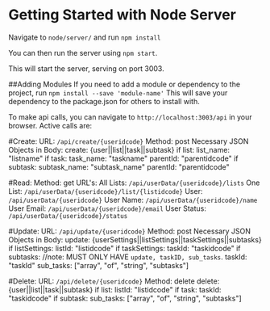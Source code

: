 # Getting Started with Node Server

Navigate to `node/server/` and run `npm install`

You can then run the server using `npm start`.

This will start the server, serving on port 3003.

##Adding Modules
If you need to add a module or dependency to the project, run `npm install --save 'module-name'`
This will save your dependency to the package.json for others to install with.

To make api calls, you can navigate to `http://localhost:3003/api` in your browser.
Active calls are:





#Create:
URL: `/api/create/{useridcode}`
Method: post
Necessary JSON Objects in Body:
create: {user||list||task||subtask}
if list:
    list_name: "listname"
if task:
    task_name: "taskname"
    parentId: "parentidcode"
if subtask:
    subtask_name: "subtask_name"
    parentId: "parentidcode"

#Read:
Method: get
URL's:
    All Lists: 
        `/api/userData/{useridcode}/lists`
    One List:
        `/api/userData/{useridcode}/list/{listidcode}`
    User:
        `/api/userData/{useridcode}`
    User Name:
        `/api/userData/{useridcode}/name`
    User Email:
        `/api/userData/{useridcode}/email`
    User Status:
        `/api/userData/{useridcode}/status`


#Update:
URL: `/api/update/{useridcode}`
Method: post
Necessary JSON Objects in Body:
update: {userSettings||listSettings||taskSettings||subtasks}
if listSettings:
    listId: "listidcode"
if taskSettings:
    taskId: "taskidcode"
if subtasks: //note: MUST ONLY HAVE `update, taskID, sub_tasks`.
    taskId: "taskId"
    sub_tasks: ["array", "of", "string", "subtasks"]

#Delete:
URL: `/api/delete/{useridcode}`
Method: delete
delete: {user||list||task||subtask}
if list:
    listId: "listidcode"
if task:
    taskId: "taskidcode"
if subtask:
    sub_tasks: ["array", "of", "string", "subtasks"]

